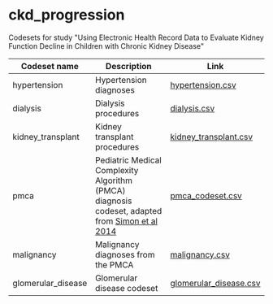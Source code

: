 # ckd_progression

Codesets for study "Using Electronic Health Record Data to Evaluate Kidney Function Decline in Children with Chronic Kidney Disease"

| Codeset name       | Description                                                     | Link |
|--------------------|-----------------------------------------------------------------|------|
| hypertension       | Hypertension diagnoses                                          |   [hypertension.csv](https://github.com/PEDSnet/ckd_progression/blob/main/codesets/hypertension.csv)   |
| dialysis           | Dialysis procedures                                             |  [dialysis.csv](https://github.com/PEDSnet/ckd_progression/blob/main/codesets/dialysis.csv)   |
| kidney_transplant  | Kidney transplant procedures                                    |  [kidney_transplant.csv](https://github.com/PEDSnet/ckd_progression/blob/main/codesets/kidney_transplant.csv)   |
| pmca               | Pediatric Medical Complexity Algorithm (PMCA) diagnosis codeset, adapted from [Simon et al 2014](https://pubmed.ncbi.nlm.nih.gov/24819580/) |   [pmca_codeset.csv](https://github.com/PEDSnet/ckd_progression/blob/main/codesets/pmca_codeset.csv)   |
| malignancy         | Malignancy diagnoses from the PMCA                              |  [malignancy.csv](https://github.com/PEDSnet/ckd_progression/blob/main/codesets/malignancy.csv)   |
| glomerular_disease | Glomerular disease codeset                                      |   [glomerular_disease.csv](https://github.com/PEDSnet/ckd_progression/blob/main/codesets/glomerular_disease.csv)   |
